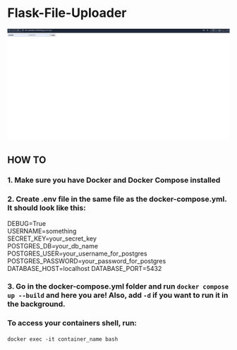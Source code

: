 # Flask-File-Uploader

![Animation](Animation.gif)

## HOW TO

### 1. Make sure you have Docker and Docker Compose installed
### 2. Create .env file in the same file as the docker-compose.yml. It should look like this:

DEBUG=True \
USERNAME=something \
SECRET_KEY=your_secret_key \
POSTGRES_DB=your_db_name \
POSTGRES_USER=your_username_for_postgres \
POSTGRES_PASSWORD=your_password_for_postgres \
DATABASE_HOST=localhost
DATABASE_PORT=5432 

### 3. Go in the docker-compose.yml folder and run `docker compose up --build` and here you are! Also, add `-d` if you want to run it in the background.

### To access your containers shell, run:

`docker exec -it container_name bash`
